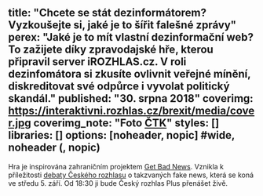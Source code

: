 title: "Chcete se stát dezinformátorem? Vyzkoušejte si, jaké je to šířit falešné zprávy"
perex: "Jaké je to mít vlastní dezinformační web? To zažijete díky zpravodajské hře, kterou připravil server iROZHLAS.cz. V roli dezinfomátora si zkusíte ovlivnit veřejné mínění, diskreditovat své odpůrce i vyvolat politický skandál."
published: "30. srpna 2018"
coverimg: https://interaktivni.rozhlas.cz/brexit/media/cover.jpg
coverimg_note: "Foto <a href='#'>ČTK</a>"
styles: []
libraries: []
options: [noheader, nopic] #wide, noheader (, nopic)
---
<div id="game"></div>
Hra je inspirována zahraničním projektem <a href="https://www.getbadnews.com/">Get Bad News</a>. Vznikla k příležitosti <a href="https://www.facebook.com/events/1690636711034802/">debaty Českého rozhlasu</a> o takzvaných fake news, která se koná ve středu 5. září. Od 18:30 ji bude Český rozhlas Plus přenášet živě.